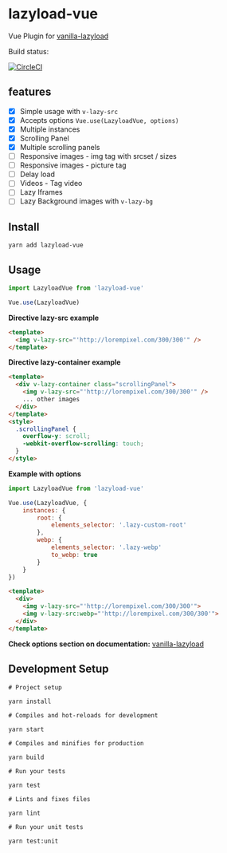 # lazyload-vue

Vue Plugin for [vanilla-lazyload](https://github.com/verlok/lazyload)

Build status:

[![CircleCI](https://circleci.com/gh/Kazap/lazyload-vue/tree/master.svg?style=svg)](https://circleci.com/gh/Kazap/lazyload-vue/tree/master)

## features
- [x] Simple usage with ```v-lazy-src```
- [x] Accepts options ```Vue.use(LazyloadVue, options)```
- [x] Multiple instances
- [x] Scrolling Panel
- [x] Multiple scrolling panels
- [ ] Responsive images - img tag with srcset / sizes
- [ ] Responsive images - picture tag
- [ ] Delay load
- [ ] Videos - Tag video
- [ ] Lazy Iframes
- [ ] Lazy Background images with ```v-lazy-bg```

## Install

    yarn add lazyload-vue

## Usage

```js
import LazyloadVue from 'lazyload-vue'

Vue.use(LazyloadVue)
```

**Directive lazy-src example**

```html
<template>
  <img v-lazy-src="'http://lorempixel.com/300/300'" />
</template>
```

**Directive lazy-container example**

```html
<template>
  <div v-lazy-container class="scrollingPanel">
    <img v-lazy-src="'http://lorempixel.com/300/300'" />
    ... other images
  </div>
</template>
<style>
  .scrollingPanel {
    overflow-y: scroll;
    -webkit-overflow-scrolling: touch;
  }
</style>
```

**Example with options**

```js
import LazyloadVue from 'lazyload-vue'

Vue.use(LazyloadVue, {
    instances: {
        root: {
            elements_selector: '.lazy-custom-root'
        },
        webp: {
            elements_selector: '.lazy-webp'
            to_webp: true
        }
    }
})
```

```html
<template>
  <div>
    <img v-lazy-src="'http://lorempixel.com/300/300'">
    <img v-lazy-src:webp="'http://lorempixel.com/300/300'">
  </div>
</template>
```

**Check options section on documentation:** [vanilla-lazyload](https://github.com/verlok/lazyload)



## Development Setup

    # Project setup

    yarn install

    # Compiles and hot-reloads for development

    yarn start

    # Compiles and minifies for production

    yarn build

    # Run your tests

    yarn test

    # Lints and fixes files

    yarn lint

    # Run your unit tests

    yarn test:unit
